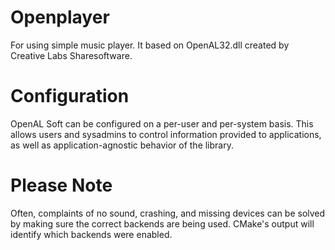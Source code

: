 # Openplayer


For using simple music player.
It based on OpenAL32.dll created by Creative Labs Sharesoftware.





Configuration
=============

OpenAL Soft can be configured on a per-user and per-system basis. This allows
users and sysadmins to control information provided to applications, as well
as application-agnostic behavior of the library. 



Please Note
===========

 Often, complaints of no sound, crashing, and missing devices can be solved by making 
sure the correct backends are being used. CMake's output will identify which 
backends were enabled. 

